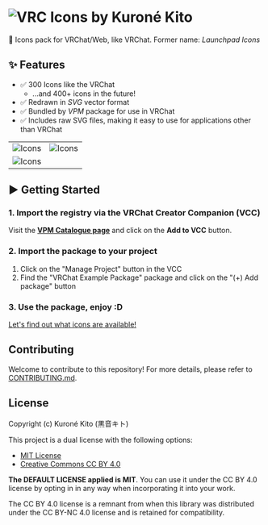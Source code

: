 # ![VRC Icons by Kuroné Kito](https://kurone-kito.github.io/launchpad-icons/images/banner.webp)

🚀 Icons pack for VRChat/Web, like VRChat. Former name: _Launchpad Icons_

## ✨ Features

- ✅ 300 Icons like the VRChat
  - ...and 400+ icons in the future!
- ✅ Redrawn in _SVG_ vector format
- ✅ Bundled by _VPM_ package for use in VRChat
- ✅ Includes raw SVG files, making it easy to use for applications other than VRChat

|                                                                            |                                                                            |
| :------------------------------------------------------------------------: | :------------------------------------------------------------------------: |
| ![Icons](https://kurone-kito.github.io/launchpad-icons/images/icons1.webp) | ![Icons](https://kurone-kito.github.io/launchpad-icons/images/icons2.webp) |
| ![Icons](https://kurone-kito.github.io/launchpad-icons/images/icons3.webp) |                                                                            |

## ▶ Getting Started

### 1. Import the registry via the VRChat Creator Companion (VCC)

Visit the **[VPM Catalogue page](https://kurone-kito.github.io/vpm/)** and
click on the **Add to VCC** button.

### 2. Import the package to your project

1. Click on the "Manage Project" button in the VCC
2. Find the "VRChat Example Package" package and click on the
   "(+) Add package" button

### 3. Use the package, enjoy :D

[Let's find out what icons are available!](https://kurone-kito.github.io/launchpad-icons/explore)

## Contributing

Welcome to contribute to this repository! For more details,
please refer to [CONTRIBUTING.md](.github/CONTRIBUTING.md).

## License

Copyright (c) Kuroné Kito (黒音キト)

This project is a dual license with the following options:

- [MIT License](https://opensource.org/licenses/MIT)
- [Creative Commons CC BY 4.0](https://creativecommons.org/licenses/by/4.0/)

**The DEFAULT LICENSE applied is MIT**. You can use it under the CC BY 4.0
license by opting in in any way when incorporating it into your work.

The CC BY 4.0 license is a remnant from when this library was distributed
under the CC BY-NC 4.0 license and is retained for compatibility.
